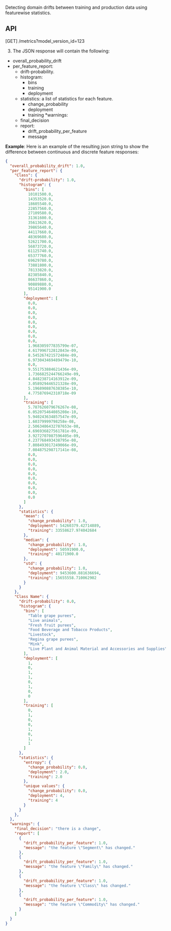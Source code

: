 Detecting domain drifts between training and production data using featurewise statistics.

## API
[GET] /metrics?model_version_id=123


3. The JSON response will contain the following:

* overall_probability_drift
* per_feature_report:
    * drift-probability.
    * histogram:
        * bins
        * training
        * deployment
    * statistics: a list of statistics for each feature.
        * change_probability
        * deployment
        * training
*warnings: 
    * final_decision
    * report: 
        * drift_probability_per_feature
        * message
    
    
**Example**:
Here is an example of the resulting json string to show the difference between continuous and discrete feature responses:
```json
{
  "overall_probability_drift": 1.0,
  "per_feature_report": {
    "Class": {
      "drift-probability": 1.0,
      "histogram": {
        "bins": [
          10101500.0,
          14353520.0,
          18605540.0,
          22857560.0,
          27109580.0,
          31361600.0,
          35613620.0,
          39865640.0,
          44117660.0,
          48369680.0,
          52621700.0,
          56873720.0,
          61125740.0,
          65377760.0,
          69629780.0,
          73881800.0,
          78133820.0,
          82385840.0,
          86637860.0,
          90889880.0,
          95141900.0
        ],
        "deployment": [
          0.0,
          0.0,
          0.0,
          0.0,
          0.0,
          0.0,
          0.0,
          0.0,
          0.0,
          1.968305977835799e-07,
          4.617996712812843e-09,
          8.545267421572484e-09,
          6.973043469489479e-10,
          0.0,
          9.551753884621436e-09,
          1.7366825244766249e-09,
          4.848238714163912e-09,
          3.058929446521328e-09,
          5.196890887638385e-10,
          4.775876942310718e-09
        ],
        "training": [
          5.787626079676267e-08,
          6.052075464085208e-10,
          5.940243634857547e-09,
          1.60379999798258e-08,
          2.5063486432787653e-08,
          4.696936827561781e-09,
          3.9272707087596405e-09,
          4.237768493438795e-08,
          7.808493017249066e-09,
          7.084875298717141e-08,
          0.0,
          0.0,
          0.0,
          0.0,
          0.0,
          0.0,
          0.0,
          0.0,
          0.0,
          0.0
        ]
      },
      "statistics": {
        "mean": {
          "change_probability": 1.0,
          "deployment": 54260379.42714889,
          "training": 33558627.974042684
        },
        "median": {
          "change_probability": 1.0,
          "deployment": 50591900.0,
          "training": 40171900.0
        },
        "std": {
          "change_probability": 1.0,
          "deployment": 9453600.881636694,
          "training": 15655558.710062902
        }
      }
    },
    "Class Name": {
      "drift-probability": 0.0,
      "histogram": {
        "bins": [
          "Table grape purees",
          "Live animals",
          "Fresh fruit purees",
          "Food Beverage and Tobacco Products",
          "Livestock",
          "Regina grape purees",
          "Mink",
          "Live Plant and Animal Material and Accessories and Supplies"
        ],
        "deployment": [
          1,
          0,
          1,
          1,
          0,
          1,
          0,
          0
        ],
        "training": [
          0,
          1,
          0,
          0,
          1,
          0,
          1,
          1
        ]
      },
      "statistics": {
        "entropy": {
          "change_probability": 0.0,
          "deployment": 2.0,
          "training": 2.0
        },
        "unique values": {
          "change_probability": 0.0,
          "deployment": 4,
          "training": 4
        }
      }
    },
  },
  "warnings": {
    "final_decision": "there is a change",
    "report": [
      {
        "drift_probability_per_feature": 1.0,
        "message": "the feature \"Segment\" has changed."
      },
      {
        "drift_probability_per_feature": 1.0,
        "message": "the feature \"Family\" has changed."
      },
      {
        "drift_probability_per_feature": 1.0,
        "message": "the feature \"Class\" has changed."
      },
      {
        "drift_probability_per_feature": 1.0,
        "message": "the feature \"Commodity\" has changed."
      }
    ]
  }
}
```
